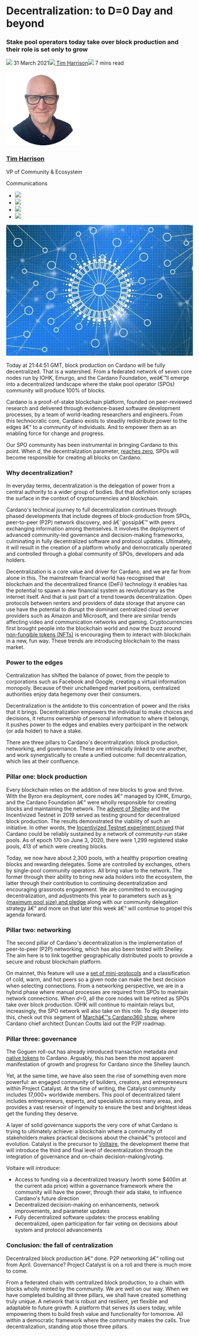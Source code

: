 # Decentralization: to D=0 Day and beyond
### **Stake pool operators today take over block production and their role is set only to grow**
![](img/2021-03-31-decentralization-to-d-0-day-and-beyond.002.png) 31 March 2021![](img/2021-03-31-decentralization-to-d-0-day-and-beyond.002.png)[ Tim Harrison](tmp//en/blog/authors/tim-harrison/page-1/)![](img/2021-03-31-decentralization-to-d-0-day-and-beyond.003.png) 7 mins read

![Tim Harrison](img/2021-03-31-decentralization-to-d-0-day-and-beyond.004.png)[](tmp//en/blog/authors/tim-harrison/page-1/)
### [**Tim Harrison**](tmp//en/blog/authors/tim-harrison/page-1/)
VP of Community & Ecosystem

Communications

- ![](img/2021-03-31-decentralization-to-d-0-day-and-beyond.005.png)[](mailto:tim.harrison@iohk.io "Email")
- ![](img/2021-03-31-decentralization-to-d-0-day-and-beyond.006.png)[](https://uk.linkedin.com/in/timbharrison "LinkedIn")
- ![](img/2021-03-31-decentralization-to-d-0-day-and-beyond.007.png)[](https://twitter.com/timbharrison "Twitter")
- ![](img/2021-03-31-decentralization-to-d-0-day-and-beyond.008.png)[](https://github.com/timbharrison "GitHub")

![Decentralization: to D=0 Day and beyond](img/2021-03-31-decentralization-to-d-0-day-and-beyond.009.jpeg)

Today at 21:44:51 GMT, block production on Cardano will be fully decentralized. That is a watershed. From a federated network of seven core nodes run by IOHK, Emurgo, and the Cardano Foundation, weâ€™ll emerge into a decentralized landscape where the stake pool operator (SPOs) community will produce 100% of blocks. 

Cardano is a proof-of-stake blockchain platform, founded on peer-reviewed research and delivered through evidence-based software development processes, by a team of world-leading researchers and engineers. From this technocratic core, Cardano exists to steadily redistribute power to the edges â€“ to a community of individuals. And to empower them as an enabling force for change and progress. 

Our SPO community has been instrumental in bringing Cardano to this point. When *d*, the decentralization parameter, [reaches zero](https://iohk.io/en/blog/posts/2021/03/04/not-long-till-d-0-day/), SPOs will become responsible for creating all blocks on Cardano.
### **Why decentralization?**
In everyday terms, decentralization is the delegation of power from a central authority to a wider group of bodies. But that definition only scrapes the surface in the context of cryptocurrencies and blockchain. 

Cardano's technical journey to full decentralization continues through phased developments that include degrees of block-production from SPOs, peer-to-peer (P2P) network discovery, and â€˜gossipâ€™ with peers exchanging information among themselves. It involves the deployment of advanced community-led governance and decision-making frameworks, culminating in fully decentralized software and protocol updates. Ultimately, it will result in the creation of a platform wholly and democratically operated and controlled through a global community of SPOs, developers and ada holders.

Decentralization is a core value and driver for Cardano, and we are far from alone in this. The mainstream financial world has recognised that blockchain and the decentralized finance (DeFi) technology it enables has the potential to spawn a new financial system as revolutionary as the internet itself. And that is just part of a trend towards decentralization. Open protocols between renters and providers of data storage that anyone can use have the potential to disrupt the dominant centralized cloud server providers such as Amazon and Microsoft, and there are similar trends affecting video and communication networks and gaming. Cryptocurrencies first brought people into the blockchain world and now the buzz around [non-fungible tokens (NFTs)](https://iohk.io/en/blog/posts/2021/02/18/building-native-tokens-on-cardano-for-pleasure-and-profit/) is encouraging them to interact with blockchain in a new, fun way. These trends are introducing blockchain to the mass market.
### **Power to the edges**
Centralization has shifted the balance of power, from the people to corporations such as Facebook and Google, creating a virtual information monopoly. Because of their unchallenged market positions, centralized authorities enjoy data hegemony over their consumers. 

Decentralization is the antidote to this concentration of power and the risks that it brings. Decentralization empowers the individual to make choices and decisions, it returns ownership of personal information to where it belongs, it pushes power to the edges and enables every participant in the network (or ada holder) to have a stake.

There are three pillars to Cardano's decentralization: block production, networking, and governance. These are intrinsically linked to one another, and work synergistically to create a unified outcome: full decentralization, which lies at their confluence.
### **Pillar one: block production**
Every blockchain relies on the addition of new blocks to grow and thrive. With the Byron era deployment, core nodes â€“ managed by IOHK, Emurgo, and the Cardano Foundation â€“ were wholly responsible for creating blocks and maintaining the network. The [advent of Shelley](https://iohk.io/en/blog/posts/2020/04/29/from-byron-to-shelley-part-one-the-testnets/) and the Incentivized Testnet in 2019 served as testing ground for decentralized block production. The results demonstrated the viability of such an initiative. In other words, the [Incentivized Testnet experiment proved](https://iohk.io/en/blog/posts/2020/02/07/shelley-incentivized-testnet-story-in-numbers/) that Cardano could be reliably sustained by a network of community-run stake pools. As of epoch 170 on June 3, 2020, there were 1,299 registered stake pools, 413 of which were creating blocks. 

Today, we now have about 2,300 pools, with a healthy proportion creating blocks and rewarding delegates. Some are controlled by exchanges, others by single-pool community operators. All bring value to the network. The former through their ability to bring new ada holders into the ecosystem, the latter through their contribution to continuing decentralization and encouraging grassroots engagement. We are committed to encouraging decentralization, and adjustments this year to parameters such as [k (maximum pool size) and pledge](https://iohk.io/en/blog/posts/2021/03/04/not-long-till-d-0-day/) along with our community delegation strategy â€“ and more on that later this week â€“ will continue to propel this agenda forward.
### **Pillar two: networking**
The second pillar of Cardano's decentralization is the implementation of peer-to-peer (P2P) networking, which has also been tested with Shelley. The aim here is to link together geographically distributed pools to provide a secure and robust blockchain platform.

On mainnet, this feature will use a [set of mini-protocols](https://iohk.io/en/blog/posts/2020/07/09/cardanos-path-to-decentralization-by-marcin-szamotulski/) and a classification of cold, warm, and hot peers so a given node can make the best decision when selecting connections. From a networking perspective, we are in a hybrid phase where manual processes are required from SPOs to maintain network connections. When *d*=0, all the core nodes will be retired as SPOs take over block production. IOHK will continue to maintain relays but, increasingly, the SPO network will also take on this role. To dig deeper into this, check out this segment of [Marchâ€™s Cardano360 show](https://youtu.be/mXYIQDUitYI), where Cardano chief architect Duncan Coutts laid out the P2P roadmap.
### **Pillar three: governance**
The Goguen roll-out has already introduced transaction metadata *and* [native tokens](https://iohk.io/en/blog/posts/2021/02/04/native-tokens-to-bring-new-utility-to-life-on-cardano/) to Cardano. Arguably, this has been the most apparent manifestation of growth and progress for Cardano since the Shelley launch. 

Yet, at the same time, we have also seen the rise of something even more powerful: an engaged community of builders, creators, and entrepreneurs within Project Catalyst. At the time of writing, the Catalyst community includes 17,000+ worldwide members. This pool of decentralized talent includes entrepreneurs, experts, and specialists across many areas, and provides a vast reservoir of ingenuity to ensure the best and brightest ideas get the funding they deserve. 

A layer of solid governance supports the very core of what Cardano is trying to ultimately achieve: a blockchain where a community of stakeholders makes practical decisions about the chainâ€™s protocol and evolution. Catalyst is the precursor to [Voltaire](https://iohk.io/blog/posts/2020/09/10/project-catalyst-voltaire-bring-power-to-the-people/), the development theme that will introduce the third and final level of decentralization through the integration of governance and on-chain decision-making/voting. 

Voltaire will introduce: 

- Access to funding via a decentralized treasury (worth some $400m at the current ada price) within a governance framework where the community will have the power, through their ada stake, to influence Cardano's future direction
- Decentralized decision-making on enhancements, network improvements, and parameter updates
- Fully decentralized software updates: the process enabling decentralized, open participation for fair voting on decisions about system and protocol advancements
### **Conclusion: the fall of centralization**
Decentralized block production â€“ done. P2P networking â€“ rolling out from April. Governance? Project Catalyst is on a roll and there is much more to come. 

From a federated chain with centralized block production, to a chain with blocks wholly minted by the community. We are well on our way. When we have completed building all three pillars, we shall have created something truly unique. A network that is robust and resilient, yet flexible and adaptable to future growth. A platform that serves its users today, while empowering them to build fresh value and functionality for tomorrow. All within a democratic framework where the community makes the calls. True decentralization, standing atop those three pillars.
